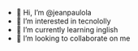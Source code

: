 - 👋 Hi, I’m @jeanpaulola
- 👀 I’m interested in tecnololly
- 🌱 I’m currently learning inglish
- 💞️ I’m looking to collaborate on me

<!---
jeanpaulola/jeanpaulola is a ✨ special ✨ repository because its `README.md` (this file) appears on your GitHub profile.
You can click the Preview link to take a look at your changes.
--->
